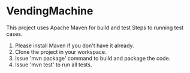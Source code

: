 # VendingMachine
This project uses Apache Maven for build and test
Steps to running test cases.
1. Please install Maven if you don't have it already.
2. Clone the project in your workspace.
3. Issue 'mvn package' command to build and package the code.
4. Issue 'mvn test' to run all tests.